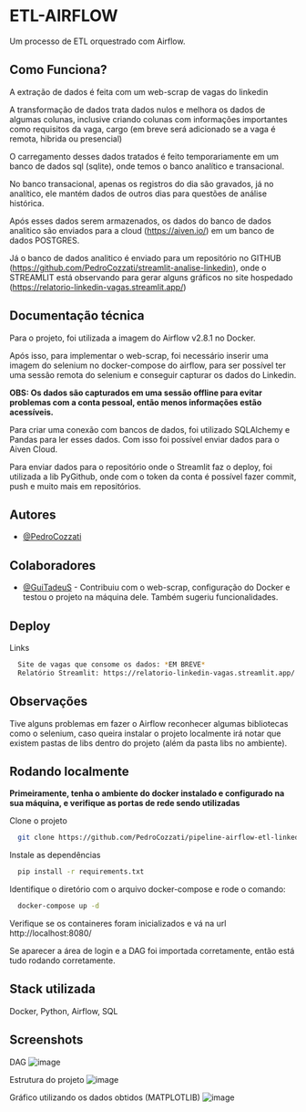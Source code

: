 # ETL-AIRFLOW

Um processo de ETL orquestrado com Airflow.



## Como Funciona?

A extração de dados é feita com um web-scrap de vagas do linkedin

A transformação de dados trata dados nulos e melhora os dados de algumas colunas, inclusive criando colunas com informações importantes como requisitos da vaga, cargo (em breve será adicionado se a vaga é remota, hibrida ou presencial)

O carregamento desses dados tratados é feito temporariamente em um banco de dados sql (sqlite), onde temos o banco analítico e transacional.

No banco transacional, apenas os registros do dia são gravados, já no analítico, ele mantém dados de outros dias para questões de análise histórica.

Após esses dados serem armazenados, os dados do banco de dados analitico são enviados para a cloud (https://aiven.io/) em um banco de dados POSTGRES. 

Já o banco de dados analitico é enviado para um repositório no GITHUB (https://github.com/PedroCozzati/streamlit-analise-linkedin), onde o STREAMLIT está observando para gerar alguns gráficos no site hospedado (https://relatorio-linkedin-vagas.streamlit.app/)
## Documentação técnica

Para o projeto, foi utilizada a imagem do Airflow v2.8.1 no Docker.

Após isso, para implementar o web-scrap, foi necessário inserir uma imagem do selenium no docker-compose do airflow, para ser possível ter uma sessão remota do selenium e conseguir capturar os dados do Linkedin.

**OBS: Os dados são capturados em uma sessão offline para evitar problemas com a conta pessoal, então menos informações estão acessíveis.**

Para criar uma conexão com bancos de dados, foi utilizado SQLAlchemy e Pandas para ler esses dados. Com isso foi possível enviar dados para o Aiven Cloud. 

Para enviar dados para o repositório onde o Streamlit faz o deploy, foi utilizada a lib PyGithub, onde com o token da conta é possível fazer commit, push e muito mais em repositórios.



## Autores

- [@PedroCozzati](https://www.github.com/PedroCozzati)

## Colaboradores

- [@GuiTadeuS](https://github.com/GuiTadeuS) - Contribuiu com o web-scrap, configuração do Docker e testou o projeto na máquina dele. Também sugeriu funcionalidades.


## Deploy

Links 

```bash
  Site de vagas que consome os dados: *EM BREVE*
  Relatório Streamlit: https://relatorio-linkedin-vagas.streamlit.app/
```


## Observações

Tive alguns problemas em fazer o Airflow reconhecer algumas bibliotecas como o selenium, caso queira instalar o projeto localmente irá notar que existem pastas de libs dentro do projeto (além da pasta libs no ambiente). 
## Rodando localmente
**Primeiramente, tenha o ambiente do docker instalado e configurado na sua máquina, e verifique as portas de rede sendo utilizadas**

Clone o projeto

```bash
  git clone https://github.com/PedroCozzati/pipeline-airflow-etl-linkedin
```

Instale as dependências

```bash
  pip install -r requirements.txt
```

Identifique o diretório com o arquivo docker-compose e rode o comando:

```bash
  docker-compose up -d
```

Verifique se os containeres foram inicializados e vá na url http://localhost:8080/

Se aparecer a área de login e a DAG foi importada corretamente, então está tudo rodando corretamente.

## Stack utilizada

Docker, Python, Airflow, SQL


## Screenshots


DAG
![image](https://github.com/PedroCozzati/pipeline-airflow-etl-linkedin/assets/80106385/60e6c975-23dc-44a0-a05a-132cd6d6fca7)

Estrutura do projeto
![image](https://github.com/PedroCozzati/pipeline-airflow-etl-linkedin/assets/80106385/d476f47a-f4ef-47c5-97d9-473055690f75)

Gráfico utilizando os dados obtidos (MATPLOTLIB)
![image](https://github.com/PedroCozzati/pipeline-airflow-etl-linkedin/assets/80106385/bea71478-86a4-43de-929b-45a4f936ff47)
